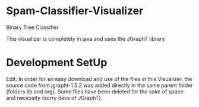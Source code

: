 # Spam-Classifier-Visualizer
Binary Tree Classifier

This visualizer is completely in java and uses the JGraphT library

# Development SetUp


Edit: In order for an easy download and use of the files in this Visualizer, the source code from jgrapht-1.5.2 was added directly in the same parent folder (folders lib and org). Some files have been deleted for the sake of space and necessity (sorry devs of JGraphT). 


